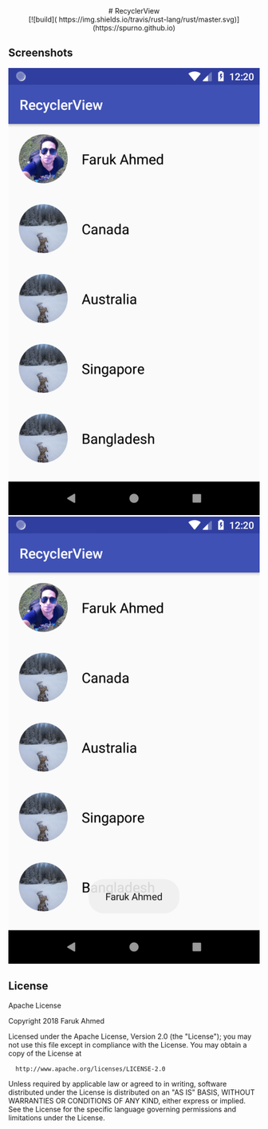 <center># RecyclerView</center>
<center>[![build](
https://img.shields.io/travis/rust-lang/rust/master.svg)](https://spurno.github.io)
</center>

## Screenshots

![Demo 1](https://raw.githubusercontent.com/SPurno/RecyclerView/master/screenshots/snap1.png)
![Demo Click](https://raw.githubusercontent.com/SPurno/RecyclerView/master/screenshots/snap2.png)

## License 

Apache License

Copyright 2018 Faruk Ahmed

Licensed under the Apache License, Version 2.0 (the "License");
you may not use this file except in compliance with the License.
You may obtain a copy of the License at

      http://www.apache.org/licenses/LICENSE-2.0

Unless required by applicable law or agreed to in writing, software
distributed under the License is distributed on an "AS IS" BASIS,
WITHOUT WARRANTIES OR CONDITIONS OF ANY KIND, either express or implied.
See the License for the specific language governing permissions and
limitations under the License.
